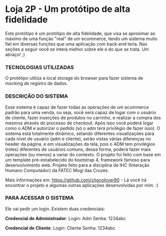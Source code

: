 # Loja 2P - Um protótipo de alta fidelidade
Este protótipo é um protótipo de alta fidelidade, que visa se aproximar ao máximo
de uma função "real" de um ecommerce, tendo um sistema muito fiel em diversas funções
que uma aplicação com back-end teria. Nas seções a seguir você se intera melhor sobre
ele e do que se trata. Um abraço! ;)

### TECNOLOGIAS UTILIZADAS 
O protótipo utiliza a local storage do browser
para fazer sistema de mocking de registro de dados.

### DESCRIÇÃO DO SISTEMA
Esse sistema é capaz de fazer todas as operações
de um ecommerce padrão para uma venda, ou seja, você será capaz de logar
com o usuário de cliente, fazer inserções de produtos no carrinho, e
realizar a compra dos mesmos através do processo de checkout. Após isso
você poderá logar como o ADM e autorizar o pedido (só o adm terá
privilégio de fazer isso). O sistema está totalmente dinâmico, setando
diferentes visualizações para cada nível de usuário (adm e cliente),
serão vistas várias diferenças no header da página, e em visualizações
da tela, pois o ADM tem privilégios (roles) diferentes de usuários
comuns, dessa forma, poderá fazer mais operações (ou menos) a variar do
contexto. O projeto foi feito com base em um template pré-estabelecido
do bootstrap 4, framework famoso para desenvolvimento web. Projeto feito
para a disciplina de IHC (Interação Humano Computador) da FATEC Mogi das
Cruzes.

Mais informações em: https://github.com/chocolover80 - Lá você irá
encontrar o projeto e algumas outras aplicações desenvolvidas por mim.
:)

### PARA ACESSAR O SISTEMA

Ele vai pedir um login. Existem duas credenciais:

**Credencial de Administrador**: Login: Adm Senha: 1234abc

**Credencial de Cliente**: Login: Cliente Senha: 1234abc
